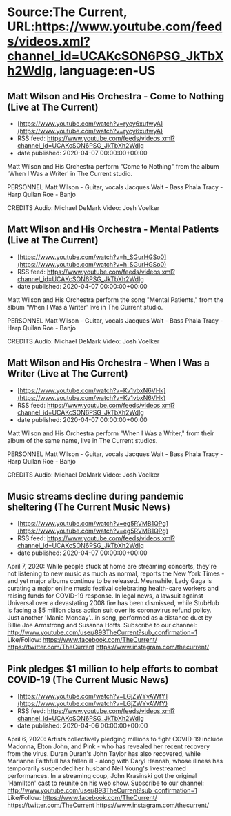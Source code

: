 # Source:The Current, URL:https://www.youtube.com/feeds/videos.xml?channel_id=UCAKcSON6PSG_JkTbXh2WdIg, language:en-US

## Matt Wilson and His Orchestra - Come to Nothing (Live at The Current)
 - [https://www.youtube.com/watch?v=rycy6xufwyA](https://www.youtube.com/watch?v=rycy6xufwyA)
 - RSS feed: https://www.youtube.com/feeds/videos.xml?channel_id=UCAKcSON6PSG_JkTbXh2WdIg
 - date published: 2020-04-07 00:00:00+00:00

Matt Wilson and His Orchestra perform "Come to Nothing" from the album 'When I Was a Writer' in  The Current studio.

PERSONNEL
Matt Wilson - Guitar, vocals
Jacques Wait - Bass
Phala Tracy - Harp
Quilan Roe - Banjo

CREDITS 
Audio: Michael DeMark
Video: Josh Voelker

## Matt Wilson and His Orchestra - Mental Patients (Live at The Current)
 - [https://www.youtube.com/watch?v=h_SGurHGSo0](https://www.youtube.com/watch?v=h_SGurHGSo0)
 - RSS feed: https://www.youtube.com/feeds/videos.xml?channel_id=UCAKcSON6PSG_JkTbXh2WdIg
 - date published: 2020-04-07 00:00:00+00:00

Matt Wilson and His Orchestra perform the song "Mental Patients," from the album 'When I Was a Writer' live in The Current studio. 

PERSONNEL
Matt Wilson - Guitar, vocals
Jacques Wait - Bass
Phala Tracy - Harp
Quilan Roe - Banjo

CREDITS 
Audio: Michael DeMark
Video: Josh Voelker

## Matt Wilson and His Orchestra - When I Was a Writer (Live at The Current)
 - [https://www.youtube.com/watch?v=Kv1vbxN6VHk](https://www.youtube.com/watch?v=Kv1vbxN6VHk)
 - RSS feed: https://www.youtube.com/feeds/videos.xml?channel_id=UCAKcSON6PSG_JkTbXh2WdIg
 - date published: 2020-04-07 00:00:00+00:00

Matt Wilson and His Orchestra perform "When I Was a Writer," from their album of the same name, live in The Current studios.

PERSONNEL
Matt Wilson - Guitar, vocals
Jacques Wait - Bass
Phala Tracy - Harp
Quilan Roe - Banjo

CREDITS 
Audio: Michael DeMark
Video: Josh Voelker

## Music streams decline during pandemic sheltering (The Current Music News)
 - [https://www.youtube.com/watch?v=eg5RVMB1QPg](https://www.youtube.com/watch?v=eg5RVMB1QPg)
 - RSS feed: https://www.youtube.com/feeds/videos.xml?channel_id=UCAKcSON6PSG_JkTbXh2WdIg
 - date published: 2020-04-07 00:00:00+00:00

April 7, 2020: While people stuck at home are streaming concerts, they're not listening to new music as much as normal, reports the New York Times - and yet major albums continue to be released. Meanwhile, Lady Gaga is curating a major online music festival celebrating health-care workers and raising funds for COVID-19 response. In legal news, a lawsuit against Universal over a devastating 2008 fire has been dismissed, while StubHub is facing a $5 million class action suit over its coronavirus refund policy. Just another 'Manic Monday'...in song, performed as a distance duet by Billie Joe Armstrong and Susanna Hoffs.
Subscribe to our channel:
http://www.youtube.com/user/893TheCurrent?sub_confirmation=1
Like/Follow:
https://www.facebook.com/TheCurrent/
https://twitter.com/TheCurrent
https://www.instagram.com/thecurrent/

## Pink pledges $1 million to help efforts to combat COVID-19 (The Current Music News)
 - [https://www.youtube.com/watch?v=LGjZWYvAWfY](https://www.youtube.com/watch?v=LGjZWYvAWfY)
 - RSS feed: https://www.youtube.com/feeds/videos.xml?channel_id=UCAKcSON6PSG_JkTbXh2WdIg
 - date published: 2020-04-06 00:00:00+00:00

April 6, 2020: Artists collectively pledging millions to fight COVID-19 include Madonna, Elton John, and Pink - who has revealed her recent recovery from the virus. Duran Duran's John Taylor has also recovered, while Marianne Faithfull has fallen ill - along with Daryl Hannah, whose illness has temporarily suspended her husband Neil Young's livestreamed performances. In a streaming coup, John Krasinski got the original 'Hamilton' cast to reunite on his web show.
Subscribe to our channel:
http://www.youtube.com/user/893TheCurrent?sub_confirmation=1
Like/Follow:
https://www.facebook.com/TheCurrent/
https://twitter.com/TheCurrent
https://www.instagram.com/thecurrent/

